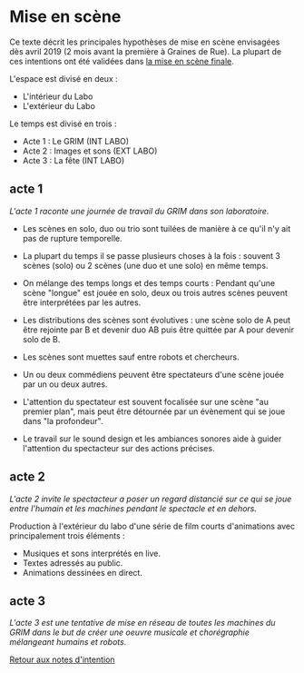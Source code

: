 Mise en scène
=============

Ce texte décrit les principales hypothèses de mise en scène envisagées dès avril 2019 (2 mois avant la première à Graines de Rue). La plupart de ces intentions ont été validées dans [la mise en scène finale](/contenu/scenes/deroule.md).

L'espace est divisé en deux :
- L'intérieur du Labo
- L'extérieur du Labo

Le temps est divisé en trois :
- Acte 1 : Le GRIM (INT LABO)
- Acte 2 : Images et sons (EXT LABO)
- Acte 3 : La fête (INT LABO)

## acte 1

*L'acte 1 raconte une journée de travail du GRIM dans son laboratoire.*

- Les scènes en solo, duo ou trio sont tuilées de manière à ce qu'il n'y ait pas de rupture temporelle.

- La plupart du temps il se passe plusieurs choses à la fois : souvent 3 scènes (solo) ou 2 scènes (une duo et une solo) en même temps.

- On mélange des temps longs et des temps courts : Pendant qu'une scène "longue" est jouée en solo, deux ou trois autres scènes peuvent être interprétées par les autres.

- Les distributions des scènes sont évolutives : une scène solo de A peut être rejointe par B et devenir duo AB puis être quittée par A pour devenir solo de B.

- Les scènes sont muettes sauf entre robots et chercheurs.

- Un ou deux commédiens peuvent être spectateurs d'une scène jouée par un ou deux autres.

- L'attention du spectateur est souvent focalisée sur une scène "au premier plan", mais peut être détournée par un évènement qui se joue dans "la profondeur".

- Le travail sur le sound design et les ambiances sonores aide à guider l'attention du spectacteur sur des actions précises.

## acte 2

*L'acte 2 invite le spectacteur a poser un regard distancié sur ce qui se joue entre l'humain et les machines pendant le spectacle et en dehors.*

Production à l'extérieur du labo d'une série de film courts d'animations avec principalement trois éléments :
- Musiques et sons interprétés en live.
- Textes adressés au public.
- Animations dessinées en direct.

## acte 3

*L'acte 3 est une tentative de mise en réseau de toutes les machines du GRIM dans le but de créer une oeuvre musicale et chorégraphie mélangeant humains et robots.*

[Retour aux notes d'intention](.)
